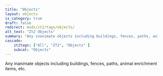 ```yaml
---
title: "Objects"
layout: objects
is_category: true
draft: false
redirect: mods/zt2/tags/objects/
alt_text: "Zt2 Objects"
summary: "Any inanimate objects including buildings, fences, paths, animal enrichment items, etc."
cascade:
    zt2tags: ["All", "ZT2", "Objects" ]
    subcat: "Objects"
---
```


Any inanimate objects including buildings, fences, paths, animal enrichment items, etc.